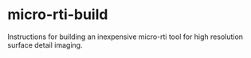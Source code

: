 # micro-rti-build
Instructions for building an inexpensive micro-rti tool for high resolution surface detail imaging.
